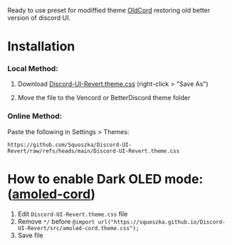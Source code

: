Ready to use preset for modiffied theme [OldCord](https://github.com/milbits/oldcord) restoring old better version of discord UI.

# Installation

### Local Method:

1. Download [Discord-UI-Revert.theme.css](https://github.com/Squoszka/Discord-UI-Revert/raw/refs/heads/main/Discord-UI-Revert.theme.css) (right-click > "Save As")

2. Move the file to the Vencord or BetterDiscord theme folder

### Online Method:
Paste the following in Settings > Themes:

```https://github.com/Squoszka/Discord-UI-Revert/raw/refs/heads/main/Discord-UI-Revert.theme.css```

# How to enable Dark OLED mode: ([amoled-cord](https://github.com/LuckFire/amoled-cord))
1. Edit ```Discord-UI-Revert.theme.css``` file
2. Remove ```*/``` before ```@import url("https://squoszka.github.io/Discord-UI-Revert/src/amoled-cord.theme.css");```
3. Save file
